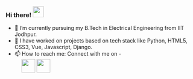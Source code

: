 <!--  ### Hi there <img src="https://github.com/TheDudeThatCode/TheDudeThatCode/raw/master/Assets/Hi.gif" width="2px" style="max-width:100%;"> <!--👋-->
### Hi there! <img src="https://github.com/TheDudeThatCode/TheDudeThatCode/raw/master/Assets/Hi.gif" width="29px" height="29px">
<!--
**Vedant-02/Vedant-02** is a ✨ _special_ ✨ repository because its `README.md` (this file) appears on your GitHub profile.

Here are some ideas to get you started:-->

- 🔭 I’m currently pursuing my B.Tech in Electrical Engineering from IIT Jodhpur.
- 🌱 I have worked on projects based on tech stack like Python, HTML5, CSS3, Vue, Javascript, Django.
- 📫 How to reach me: Connect with me on - <br> &emsp; <a href="https://www.linkedin.com/in/vedant-a-sontake-011922206/" rel="noopener noreferrer" target="_blank">
  <img width = "36px" src="https://img.icons8.com/fluent/48/000000/linkedin.png"></a>
  <a href="https://www.instagram.com/vedant_sontake/" rel="noopener noreferrer" target="_blank">
  <img width = "36px" src="https://img.icons8.com/fluent/48/000000/instagram-new.png"></a>



<!--   <img width="24px" src="https://camo.githubusercontent.com/d659d2bac00c01b42bffbae84bdc121e828b8fecd5b4949ffa2575f5d9e4a371/68747470733a2f2f63646e2e6a7364656c6976722e6e65742f6e706d2f73696d706c652d69636f6e734076332f69636f6e732f6c696e6b6564696e2e737667" data-canonical-src="https://cdn.jsdelivr.net/npm/simple-icons@v3/icons/linkedin.svg" style="max-width:100%;"></a> -->
<!--   <a href=""><img width="24px" src="https://cdn.jsdelivr.net/npm/simple-icons@v3/icons/instagram.svg" style="max-width:100%;"> -->
 
 
 
<!-- 👯 I’m looking to collaborate on ...
- 🤔 I’m looking for help with ...
- 💬 Ask me about ...
- 📫 How to reach me: Connect with me on link
- 😄 Pronouns: ...
- ⚡ Fun fact: ...-->

